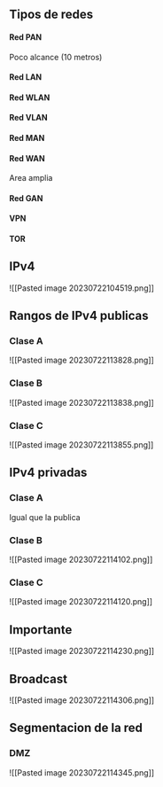 ## Tipos de redes
#### Red PAN
Poco alcance (10 metros)
#### Red LAN
#### Red WLAN
#### Red VLAN
#### Red MAN
#### Red WAN
Area amplia
#### Red GAN
#### VPN
#### TOR
## IPv4
![[Pasted image 20230722104519.png]]
## Rangos de IPv4 publicas
### Clase A
![[Pasted image 20230722113828.png]]
### Clase B
![[Pasted image 20230722113838.png]]
### Clase C
![[Pasted image 20230722113855.png]]
## IPv4 privadas 
### Clase A
Igual que la publica
### Clase B
![[Pasted image 20230722114102.png]]
### Clase C
![[Pasted image 20230722114120.png]]
## Importante
![[Pasted image 20230722114230.png]]
## Broadcast 
![[Pasted image 20230722114306.png]]
## Segmentacion de la red
### DMZ
![[Pasted image 20230722114345.png]]

